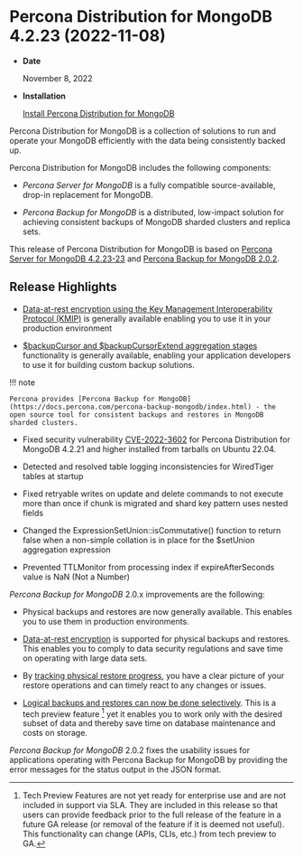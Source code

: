 # Percona Distribution for MongoDB 4.2.23 (2022-11-08)

* **Date**

    November 8, 2022

* **Installation**

    [Install Percona Distribution for MongoDB](installation.md#install)


Percona Distribution for MongoDB is a collection of solutions to run and operate your
MongoDB efficiently with the data being consistently backed up.

Percona Distribution for MongoDB includes the following components:

* *Percona Server for MongoDB* is a fully compatible source-available, drop-in replacement
for MongoDB.

* *Percona Backup for MongoDB* is a distributed, low-impact solution for achieving
consistent backups of MongoDB sharded clusters and replica sets.

This release of Percona Distribution for MongoDB is based on [Percona Server for MongoDB 4.2.23-23](https://www.percona.com/doc/percona-server-for-mongodb/4.2/release_notes/4.2.23-23.html) and [Percona Backup for MongoDB 2.0.2](https://www.percona.com/doc/percona-backup-mongodb/release-notes/2.0.2.html).

## Release Highlights

* [Data-at-rest encryption using the Key Management Interoperability Protocol (KMIP)](https://docs.percona.com/percona-server-for-mongodb/4.2/kmip.html) is generally available enabling you to use it in your production environment

* [$backupCursor and $backupCursorExtend aggregation stages](https://docs.percona.com/percona-server-for-mongodb/4.2/backup-cursor.html) functionality is generally available, enabling your application developers to use it for building custom backup solutions.

!!! note

    Percona provides [Percona Backup for MongoDB](https://docs.percona.com/percona-backup-mongodb/index.html) - the open source tool for consistent backups and restores in MongoDB sharded clusters.

* Fixed security vulnerability [CVE-2022-3602](https://cve.mitre.org/cgi-bin/cvename.cgi?name=CVE-2022-3602) for Percona Distribution for MongoDB 4.2.21 and higher installed from tarballs on Ubuntu 22.04.

* Detected and resolved table logging inconsistencies for WiredTiger tables at startup

* Fixed retryable writes on update and delete commands to not execute more than once if chunk is migrated and shard key pattern uses nested fields

* Changed the ExpressionSetUnion::isCommutative() function to return false when a non-simple collation is in place for the $setUnion aggregation expression

* Prevented TTLMonitor from processing index if expireAfterSeconds value is NaN (Not a Number)

*Percona Backup for MongoDB* 2.0.x improvements are the following:

* Physical backups and restores are now generally available. This enables you to use them in production environments.

* [Data-at-rest encryption](https://docs.percona.com/percona-backup-mongodb/usage/restore.html#physical-restores-with-data-at-rest-encryption) is supported for physical backups and restores. This enables you to comply to data security regulations and save time on operating with large data sets.

* By [tracking physical restore progress](https://docs.percona.com/percona-backup-mongodb/usage/restore-progress.html), you have a clear picture of your restore operations and can timely react to any changes or issues.

* [Logical backups and restores can now be done selectively](https://docs.percona.com/percona-backup-mongodb/usage/selective-backup.html). This is a tech preview feature [^1] yet it enables you to work only with the desired subset of data and thereby save time on database maintenance and costs on storage.

*Percona Backup for MongoDB* 2.0.2 fixes the usability issues for applications operating with Percona Backup for MongoDB by providing the error messages for the status output in the JSON format.

[^1]: Tech Preview Features are not yet ready for enterprise use and are not included in support via SLA. They are included in this release so that users can provide feedback prior to the full release of the feature in a future GA release (or removal of the feature if it is deemed not useful). This functionality can change (APIs, CLIs, etc.) from tech preview to GA.